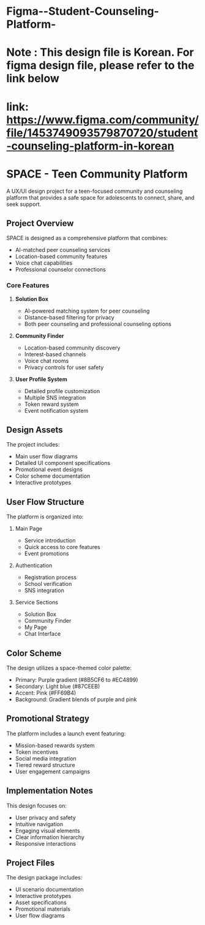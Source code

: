 # Figma--Student-Counseling-Platform-

# Note : This design file is Korean. For figma design file, please refer to the link below 
# link: https://www.figma.com/community/file/1453749093579870720/student-counseling-platform-in-korean

# SPACE - Teen Community Platform

A UX/UI design project for a teen-focused community and counseling platform that provides a safe space for adolescents to connect, share, and seek support.

## Project Overview

SPACE is designed as a comprehensive platform that combines:
- AI-matched peer counseling services
- Location-based community features
- Voice chat capabilities
- Professional counselor connections

### Core Features

1. **Solution Box**
   - AI-powered matching system for peer counseling
   - Distance-based filtering for privacy
   - Both peer counseling and professional counseling options

2. **Community Finder**
   - Location-based community discovery
   - Interest-based channels
   - Voice chat rooms
   - Privacy controls for user safety

3. **User Profile System**
   - Detailed profile customization
   - Multiple SNS integration
   - Token reward system
   - Event notification system

## Design Assets

The project includes:
- Main user flow diagrams
- Detailed UI component specifications
- Promotional event designs
- Color scheme documentation
- Interactive prototypes

## User Flow Structure

The platform is organized into:
1. Main Page
   - Service introduction
   - Quick access to core features
   - Event promotions

2. Authentication
   - Registration process
   - School verification
   - SNS integration

3. Service Sections
   - Solution Box
   - Community Finder
   - My Page
   - Chat Interface

## Color Scheme

The design utilizes a space-themed color palette:
- Primary: Purple gradient (#8B5CF6 to #EC4899)
- Secondary: Light blue (#87CEEB)
- Accent: Pink (#FF69B4)
- Background: Gradient blends of purple and pink

## Promotional Strategy

The platform includes a launch event featuring:
- Mission-based rewards system
- Token incentives
- Social media integration
- Tiered reward structure
- User engagement campaigns

## Implementation Notes

This design focuses on:
- User privacy and safety
- Intuitive navigation
- Engaging visual elements
- Clear information hierarchy
- Responsive interactions

## Project Files

The design package includes:
- UI scenario documentation
- Interactive prototypes
- Asset specifications
- Promotional materials
- User flow diagrams
